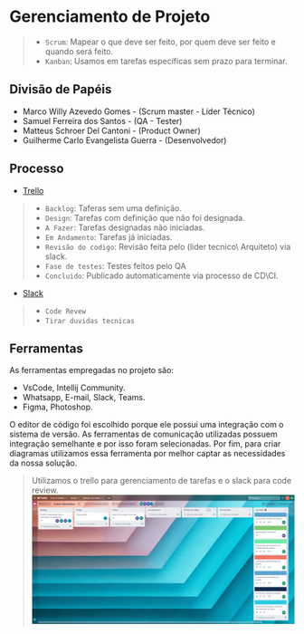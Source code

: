 # Gerenciamento de Projeto

> - `Scrum`: Mapear o que deve ser feito, por quem deve ser feito e quando será feito.
> - `Kanban`: Usamos em tarefas específicas sem prazo para terminar.

## Divisão de Papéis

- Marco Willy Azevedo Gomes - (Scrum master - Líder Técnico)
- Samuel Ferreira dos Santos - (QA - Tester)
- Matteus Schroer Del Cantoni - (Product Owner)
- Guilherme Carlo Evangelista Guerra - (Desenvolvedor)

## Processo

- [Trello](https://trello.com/b/ziHX94zB/crimes-ciberneticos)

> - `Backlog`: Taferas sem uma definição.
> - `Design`: Tarefas com definição que não foi designada.
> - `A Fazer`: Tarefas designadas não iniciadas.
> - `Em Andamento`: Tarefas já iniciadas.
> - `Revisão do codigo`: Revisão feita pelo (lider tecnico\ Arquiteto) via slack.
> - `Fase de testes`: Testes feitos pelo QA
> - `Concluido`: Publicado automaticamente via processo de CD\CI.

- [Slack](https://join.slack.com/t/engenhariades-str9011/shared_invite/zt-wg55iiib-cqUaKYJB2OftU8dQYhh5_Q)

> - `Code Revew`
> - `Tirar duvidas tecnicas`

## Ferramentas

As ferramentas empregadas no projeto são:

- VsCode, Intellij Community.
- Whatsapp, E-mail, Slack, Teams.
- Figma, Photoshop.

O editor de código foi escolhido porque ele possui uma integração com o
sistema de versão. As ferramentas de comunicação utilizadas possuem
integração semelhante e por isso foram selecionadas. Por fim, para criar
diagramas utilizamos essa ferramenta por melhor captar as
necessidades da nossa solução.

> Utilizamos o trello para gerenciamento de tarefas e o slack para code review.
![Exemplo de UserFlow](images/kanban.png)